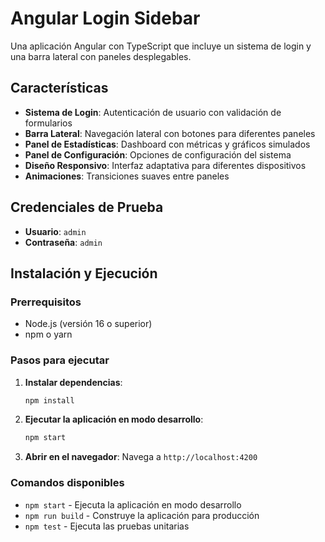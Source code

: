 # Angular Login Sidebar

Una aplicación Angular con TypeScript que incluye un sistema de login y una barra lateral con paneles desplegables.

## Características

- **Sistema de Login**: Autenticación de usuario con validación de formularios
- **Barra Lateral**: Navegación lateral con botones para diferentes paneles
- **Panel de Estadísticas**: Dashboard con métricas y gráficos simulados
- **Panel de Configuración**: Opciones de configuración del sistema
- **Diseño Responsivo**: Interfaz adaptativa para diferentes dispositivos
- **Animaciones**: Transiciones suaves entre paneles

## Credenciales de Prueba

- **Usuario**: `admin`
- **Contraseña**: `admin`

## Instalación y Ejecución

### Prerrequisitos

- Node.js (versión 16 o superior)
- npm o yarn

### Pasos para ejecutar

1. **Instalar dependencias**:

   ```bash
   npm install
   ```
2. **Ejecutar la aplicación en modo desarrollo**:

   ```bash
   npm start
   ```
3. **Abrir en el navegador**:
   Navega a `http://localhost:4200`

### Comandos disponibles

- `npm start` - Ejecuta la aplicación en modo desarrollo
- `npm run build` - Construye la aplicación para producción
- `npm test` - Ejecuta las pruebas unitarias
